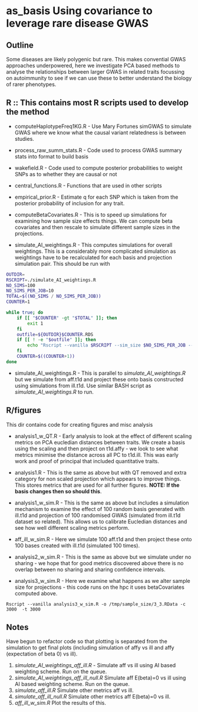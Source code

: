# as_basis Using covariance to leverage rare disease GWAS

## Outline

Some diseases are likely polygenic but rare. This makes convential GWAS approaches underpowered, here we investigate PCA based methods to analyse the relationships between larger GWAS in related traits focussing on autoimmunity to see if we can use these to better understand the biology of rarer phenotypes.

## R :: This contains most R scripts used to develop the method

- computeHaplotypeFreq1KG.R - Use Mary Fortunes simGWAS to simulate GWAS where we know what the causal variant relatedness is between studies.

- process_raw_summ_stats.R - Code used to process GWAS summary stats into format to build basis

- wakefield.R -  Code used to compute posterior probabilities to weight SNPs as to whether they are causal or not

- central_functions.R - Functions that are used in other scripts

- empirical_prior.R - Estimate q for each SNP which is taken from the posterior probability of inclusion for any trait.

- computeBetaCovariates.R - This is to speed up simulations for examining how sample size effects things. We can compute beta covariates and then rescale to simulate different sample sizes in the projections.

- simulate_AI_weightings.R - This computes simulations for overall weightings. This is a considerably more complicated simulation as weightings have to be recalculated for each basis and projection simulation pair. This should be run with

```bash
OUTDIR=
RSCRIPT=./simulate_AI_weightings.R
NO_SIMS=100
NO_SIMS_PER_JOB=10
TOTAL=$((NO_SIMS / NO_SIMS_PER_JOB))
COUNTER=1

while true; do
	if [[ "$COUNTER" -gt "$TOTAL" ]]; then
		exit 1
	fi
	outfile=${OUTDIR}$COUNTER.RDS
	if [[ ! -e "$outfile" ]]; then
		echo "Rscript --vanilla $RSCRIPT --sim_size $NO_SIMS_PER_JOB --out ${OUTDIR}$COUNTER.RDS"
	fi
	COUNTER=$((COUNTER+1))
done
```

- simulate_AI_weightings.R - This is parallel to *simulate_AI_weightings.R* but we simulate from aff.t1d and project these onto basis constructed using simulations from ill.t1d. Use similar BASH script as *simulate_AI_weightings.R* to run.


## R/figures

This dir contains code for creating figures and misc analysis

- analysis1_w_QT.R - Early analysis to look at the effect of different scaling metrics on PCA eucledian distances between traits. We create a basis using the scaling and then project on t1d.affy - we look to see what metrics minimise the distance across all PC to t1d.ill. This was early work and proof of principal that included quantitative traits.

- analysis1.R - This is the same as above but with QT removed and extra category for non scaled projection which appears to improve things. This stores metrics that are used for all further figures. **NOTE: If the basis changes then so should this**.

- analysis1_w_sim.R - This is the same as above but includes a simulation mechanism to examine the effect of 100 random basis generated with ill.t1d and projection of 100 randomised GWAS (simulated from ill.t1d dataset so related). This allows us to calibrate Eucledian distances and see how well different scaling metrics perform.

- aff_ill_w_sim.R - Here we simulate 100 aff.t1d and then project these onto  100 bases created with ill.t1d (simulated 100 times).

- analysis2_w_sim.R - This is the same as above but we simulate under no sharing - we hope that for good metrics discovered above there is no overlap between no sharing and sharing confidence intervals.

- analysis3_w_sim.R - Here we examine what happens as we alter sample size for projections - this code runs on the hpc it uses betaCovariates computed above.

`Rscript --vanilla analysis3_w_sim.R -o /tmp/sample_size/3_3.RData -c 3000  -t 3000`

## Notes

Have begun to refactor code so that plotting is separated from the simulation to get final plots (including simulation of affy vs ill and affy (expectation of beta 0) vs ill).

1. *simulate_AI_weightings_aff_ill.R* - Simulate aff vs ill using AI based weighting scheme. Run on the queue.
2. *simulate_AI_weightings_aff_ill_null.R* Simulate aff E(beta)=0 vs ill using AI based weighting scheme. Run on the queue.
3. *simulate_aff_ill.R* Simulate other metrics aff vs ill.
4. *simulate_aff_ill_null.R* Simulate other metrics aff E(beta)=0 vs ill.
5. *aff_ill_w_sim.R* Plot the results of this.
